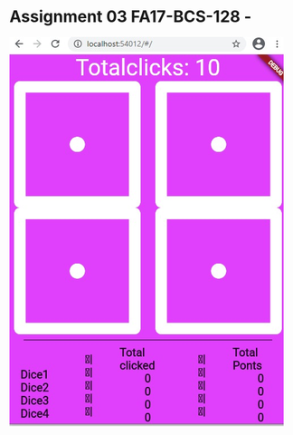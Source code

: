 # Assignment 03 FA17-BCS-128 - 
![ss](https://github.com/Hassamlatif/Assignment/blob/main/image.jpeg)
